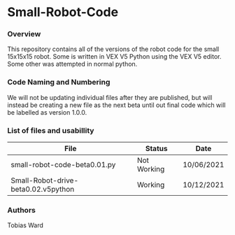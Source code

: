 # Small-Robot-Code
### Overview
This repository contains all of the versions of the robot code for the small 15x15x15 robot. Some is written in VEX V5 Python using the VEX V5 editor. Some other was attempted in normal python.
### Code Naming and Numbering
We will not be updating individual files after they are published, but will instead be creating a new file as the next beta until out final code which will be labelled as version 1.0.0.

### List of files and usabillity
| File | Status | Date |
| ----------- | ----------- | ----------- |
| small-robot-code-beta0.01.py | Not Working | 10/06/2021 |
| Small-Robot-drive-beta0.02.v5python | Working | 10/12/2021 |

### Authors
Tobias Ward


